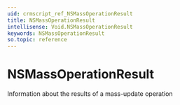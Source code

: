 ```yaml
---
uid: crmscript_ref_NSMassOperationResult
title: NSMassOperationResult
intellisense: Void.NSMassOperationResult
keywords: NSMassOperationResult
so.topic: reference
---
```


# NSMassOperationResult

Information about the results of a mass-update operation
